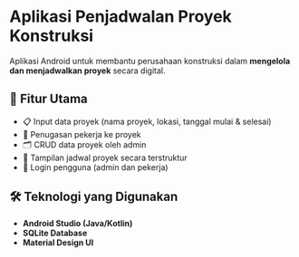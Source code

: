 # Aplikasi Penjadwalan Proyek Konstruksi

Aplikasi Android untuk membantu perusahaan konstruksi dalam **mengelola dan menjadwalkan proyek** secara digital.

## 📱 Fitur Utama

- 📋 Input data proyek (nama proyek, lokasi, tanggal mulai & selesai)
- 👷 Penugasan pekerja ke proyek
- 🗂️ CRUD data proyek oleh admin
- 📆 Tampilan jadwal proyek secara terstruktur
- 🔐 Login pengguna (admin dan pekerja)

## 🛠️ Teknologi yang Digunakan

- **Android Studio (Java/Kotlin)**
- **SQLite Database**
- **Material Design UI**

